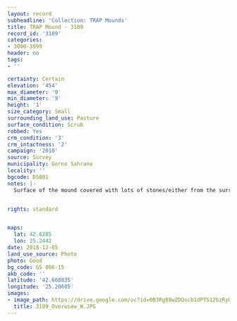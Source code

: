 ```yaml
---
layout: record
subheadline: 'Collection: TRAP Mounds'
title: TRAP Mound - 3109
record_id: '3109'
categories:
- 3000-3999
header: no
tags:
- ''

certainty: Certain
elevation: '454'
max_diameter: '9'
min_diameter: '9'
height: '1'
size_category: Small
surrounding_land_use: Pasture
surface_condition: Scrub
robbed: Yes
crm_condition: '3'
crm_intactness: '2'
campaign: '2010'
source: Survey
municipality: Gorno Sahrane
locality: ''
bgcode: DS001
notes: |-
  Surface of the mound covered with lots of stones/either from the surrounding pasture or from the mound.


rights: standard


maps:
  lat: 42.6285
  lon: 25.2442
date: 2018-12-05
land_use_source: Photo
photo: Good
bg_code: GS 006-15
akb_code: ''
latitude: '42.660835'
longitude: '25.20605'
images:
- image_path: https://drive.google.com/uc?id=0B3Rg88wZDQscb1dPTS12bzRyUkE
  title: 3109_Overwiew_W.JPG
---
```

